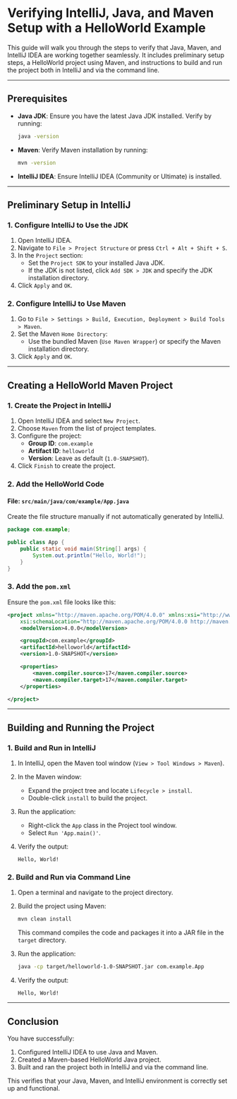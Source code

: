 # Verifying IntelliJ, Java, and Maven Setup with a HelloWorld Example

This guide will walk you through the steps to verify that Java, Maven, and IntelliJ IDEA are working together seamlessly. It includes preliminary setup steps, a HelloWorld project using Maven, and instructions to build and run the project both in IntelliJ and via the command line.

---

## Prerequisites

- **Java JDK**: Ensure you have the latest Java JDK installed. Verify by running:

  ```bash
  java -version
  ```

- **Maven**: Verify Maven installation by running:

  ```bash
  mvn -version
  ```

- **IntelliJ IDEA**: Ensure IntelliJ IDEA (Community or Ultimate) is installed.

---

## Preliminary Setup in IntelliJ

### 1. Configure IntelliJ to Use the JDK

1. Open IntelliJ IDEA.
2. Navigate to `File > Project Structure` or press `Ctrl + Alt + Shift + S`.
3. In the `Project` section:
   - Set the `Project SDK` to your installed Java JDK.
   - If the JDK is not listed, click `Add SDK > JDK` and specify the JDK installation directory.
4. Click `Apply` and `OK`.

### 2. Configure IntelliJ to Use Maven

1. Go to `File > Settings > Build, Execution, Deployment > Build Tools > Maven`.
2. Set the Maven `Home Directory`:
   - Use the bundled Maven (`Use Maven Wrapper`) or specify the Maven installation directory.
3. Click `Apply` and `OK`.

---

## Creating a HelloWorld Maven Project

### 1. Create the Project in IntelliJ

1. Open IntelliJ IDEA and select `New Project`.
2. Choose `Maven` from the list of project templates.
3. Configure the project:
   - **Group ID**: `com.example`
   - **Artifact ID**: `helloworld`
   - **Version**: Leave as default (`1.0-SNAPSHOT`).
4. Click `Finish` to create the project.

### 2. Add the HelloWorld Code

#### File: `src/main/java/com/example/App.java`

Create the file structure manually if not automatically generated by IntelliJ.

```java
package com.example;

public class App {
    public static void main(String[] args) {
        System.out.println("Hello, World!");
    }
}
```

### 3. Add the `pom.xml`

Ensure the `pom.xml` file looks like this:

```xml
<project xmlns="http://maven.apache.org/POM/4.0.0" xmlns:xsi="http://www.w3.org/2001/XMLSchema-instance"
    xsi:schemaLocation="http://maven.apache.org/POM/4.0.0 http://maven.apache.org/xsd/maven-4.0.0.xsd">
    <modelVersion>4.0.0</modelVersion>

    <groupId>com.example</groupId>
    <artifactId>helloworld</artifactId>
    <version>1.0-SNAPSHOT</version>

    <properties>
        <maven.compiler.source>17</maven.compiler.source>
        <maven.compiler.target>17</maven.compiler.target>
    </properties>

</project>
```

---

## Building and Running the Project

### 1. Build and Run in IntelliJ

1. In IntelliJ, open the Maven tool window (`View > Tool Windows > Maven`).
2. In the Maven window:
   - Expand the project tree and locate `Lifecycle > install`.
   - Double-click `install` to build the project.
3. Run the application:
   - Right-click the `App` class in the Project tool window.
   - Select `Run 'App.main()'`.
4. Verify the output:

   ```plaintext
   Hello, World!
   ```

### 2. Build and Run via Command Line

1. Open a terminal and navigate to the project directory.

2. Build the project using Maven:

   ```bash
   mvn clean install
   ```

   This command compiles the code and packages it into a JAR file in the `target` directory.

3. Run the application:

   ```bash
   java -cp target/helloworld-1.0-SNAPSHOT.jar com.example.App
   ```

4. Verify the output:

   ```plaintext
   Hello, World!
   ```

---

## Conclusion

You have successfully:

1. Configured IntelliJ IDEA to use Java and Maven.
2. Created a Maven-based HelloWorld Java project.
3. Built and ran the project both in IntelliJ and via the command line.

This verifies that your Java, Maven, and IntelliJ environment is correctly set up and functional.

